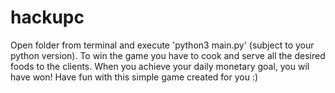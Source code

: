 # hackupc
Open folder from terminal and execute 'python3 main.py' (subject to your python version).
To win the game you have to cook and serve all the desired foods to the clients. When you achieve your daily monetary goal, you wil have won!
Have fun with this simple game created for you :)
